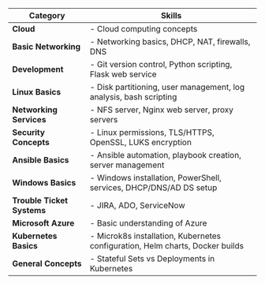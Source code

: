 | **Category**                  | **Skills**                                                                    |
|-------------------------------|-------------------------------------------------------------------------------|
| **Cloud**                     | - Cloud computing concepts                                                    |
| **Basic Networking**          | - Networking basics, DHCP, NAT, firewalls, DNS                                |
| **Development**               | - Git version control, Python scripting, Flask web service                    |
| **Linux Basics**              | - Disk partitioning, user management, log analysis, bash scripting            |
| **Networking Services**       | - NFS server, Nginx web server, proxy servers                                 |
| **Security Concepts**         | - Linux permissions, TLS/HTTPS, OpenSSL, LUKS encryption                      |
| **Ansible Basics**            | - Ansible automation, playbook creation, server management                    |
| **Windows Basics**            | - Windows installation, PowerShell, services, DHCP/DNS/AD DS setup            |
| **Trouble Ticket Systems**    | - JIRA, ADO, ServiceNow                                                       |
| **Microsoft Azure**           | - Basic understanding of Azure                                                |
| **Kubernetes Basics**         | - Microk8s installation, Kubernetes configuration, Helm charts, Docker builds |
| **General Concepts**          | - Stateful Sets vs Deployments in Kubernetes                                  |